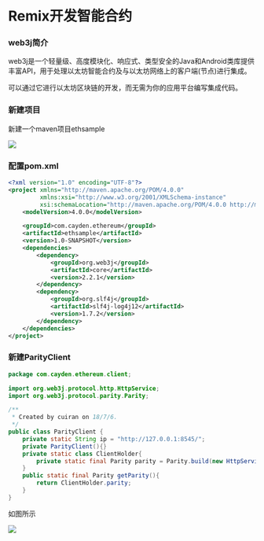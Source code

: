 Remix开发智能合约
==================
### web3j简介
web3j是一个轻量级、高度模块化、响应式、类型安全的Java和Android类库提供丰富API，用于处理以太坊智能合约及与以太坊网络上的客户端(节点)进行集成。

可以通过它进行以太坊区块链的开发，而无需为你的应用平台编写集成代码。
### 新建项目
新建一个maven项目ethsample

![](http://doc.cayden.cn/Public/Uploads/2020-01-07/5e14867844785.png)
### 配置pom.xml
```xml
<?xml version="1.0" encoding="UTF-8"?>
<project xmlns="http://maven.apache.org/POM/4.0.0"
         xmlns:xsi="http://www.w3.org/2001/XMLSchema-instance"
         xsi:schemaLocation="http://maven.apache.org/POM/4.0.0 http://maven.apache.org/xsd/maven-4.0.0.xsd">
    <modelVersion>4.0.0</modelVersion>

    <groupId>com.cayden.ethereum</groupId>
    <artifactId>ethsample</artifactId>
    <version>1.0-SNAPSHOT</version>
    <dependencies>
        <dependency>
            <groupId>org.web3j</groupId>
            <artifactId>core</artifactId>
            <version>2.2.1</version>
        </dependency>
        <dependency>
            <groupId>org.slf4j</groupId>
            <artifactId>slf4j-log4j12</artifactId>
            <version>1.7.2</version>
        </dependency>
    </dependencies>
</project>
```
### 新建ParityClient
```java
package com.cayden.ethereum.client;

import org.web3j.protocol.http.HttpService;
import org.web3j.protocol.parity.Parity;

/**
 * Created by cuiran on 18/7/6.
 */
public class ParityClient {
    private static String ip = "http://127.0.0.1:8545/";
    private ParityClient(){}
    private static class ClientHolder{
        private static final Parity parity = Parity.build(new HttpService(ip));
    }
    public static final Parity getParity(){
        return ClientHolder.parity;
    }
}

```

如图所示

![](http://doc.cayden.cn/Public/Uploads/2020-01-07/5e1487275a0d6.png)
